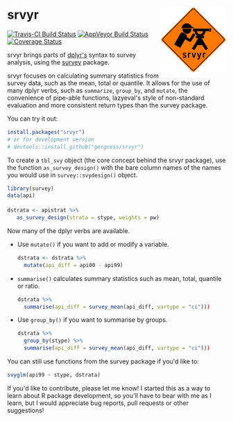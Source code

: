 
<!-- README.md is generated from README.Rmd. Please edit that file -->
srvyr <img src="tools/logo.png" align="right" height="149" width="149"/>
========================================================================

[![Travis-CI Build Status](https://travis-ci.org/gergness/srvyr.svg?branch=master)](https://travis-ci.org/gergness/srvyr) [![AppVeyor Build Status](https://ci.appveyor.com/api/projects/status/github/gergness/srvyr?branch=master&svg=true)](https://ci.appveyor.com/project/gergness/srvyr) [![Coverage Status](https://codecov.io/gh/gergness/srvyr/master.svg)](https://codecov.io/github/gergness/srvyr?branch=master)

srvyr brings parts of [dplyr's](https://github.com/hadley/dplyr/) syntax to survey analysis, using the [survey](https://CRAN.R-project.org/package=survey) package.

srvyr focuses on calculating summary statistics from survey data, such as the mean, total or quantile. It allows for the use of many dplyr verbs, such as `summarize`, `group_by`, and `mutate`, the convenience of pipe-able functions, lazyeval's style of non-standard evaluation and more consistent return types than the survey package.

You can try it out:

``` r
install.packages("srvyr")
# or for development version
# devtools::install_github("gergness/srvyr")
```

To create a `tbl_svy` object (the core concept behind the srvyr package), use the function `as_survey_design()` with the bare column names of the names you would use in `survey::svydesign()` object.

``` r
library(survey)
data(api)

dstrata <- apistrat %>%
   as_survey_design(strata = stype, weights = pw)
```

Now many of the dplyr verbs are available.

-   Use `mutate()` if you want to add or modify a variable.

    ``` r
    dstrata <- dstrata %>%
      mutate(api_diff = api00 - api99)
    ```

-   `summarise()` calculates summary statistics such as mean, total, quantile or ratio.

    ``` r
    dstrata %>% 
      summarise(api_diff = survey_mean(api_diff, vartype = "ci")))
    ```

-   Use `group_by()` if you want to summarise by groups.

    ``` r
    dstrata %>% 
      group_by(stype) %>%
      summarise(api_diff = survey_mean(api_diff, vartype = "ci")))
    ```

You can still use functions from the survey package if you'd like to:

``` r
svyglm(api99 ~ stype, dstrata)
```

If you'd like to contribute, please let me know! I started this as a way to learn about R package development, so you'll have to bear with me as I learn, but I would appreciate bug reports, pull requests or other suggestions!
